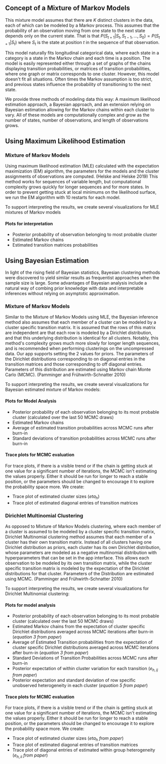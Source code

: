 
## Concept of a Mixture of Markov Models
This mixture model assumes that there are $K$ distinct clusters in the data, each of which can be modeled by a Markov process. This assumes that the probability of an observation moving from one state to the next state depends only on the current state. That is that $P(S_{t+1}|S_{t},S_{t-1},\dots,S_0) = P(S_{t+1}|S_{t})$ where $S_t$ is the state at position $t$ in the sequence of that observation.

This model naturally fits longitudinal categorical data, where each state in a category is a state in the Markov chain and each time is a position. The model is easily represented either through a set of graphs of the chains displaying transition probabilities, or matrices of transition probabilities, where one graph or matrix corresponds to one cluster. However, this model doesn't fit all situations. Often times the Markov assumption is too strict, and previous states influence the probability of transitioning to the next state.

We provide three methods of modeling data this way: A maximum likelihood estimation approach, a Bayesian approach, and an extension relying on Bayesian estimation allowing for the Markov chains within each cluster to vary. All of these models are computationally complex and grow as the number of states, number of observations, and length of observations grows.

## Using Maximum Likelihood Estimation

### Mixture of Markov Models

Using maximum likelihood estimation (MLE) calculated with the expectation maximization (EM) algorithm, the parameters for the models and the cluster assignments of observations are computed. (Helske and Helske 2019) This method works for sequences of variable length, but computational complexity grows quickly for longer sequences and for more states. In order to prevent getting stuck at local minimums on the likelihood surface, we run the EM algorithm with 10 restarts for each model.

To support interpreting the results, we create several visualizations for MLE mixtures of Markov models

#### Plots for interpretation
* Posterior probability of observation belonging to most probable cluster
* Estimated Markov chains
* Estimated transition matrices probabilities


## Using Bayesian Estimation


In light of the rising field of Bayesian statistics, Bayesian clustering methods were discovered to yield similar results as frequentist approaches when the sample size is large. Some advantages of Bayesian analysis include a natural way of combing prior knowledge with data and interpretable inferences without relying on asymptotic approximation.

### Mixture of Markov Models

Similar to the Mixture of Markov Models using MLE, the Bayesian inference method also assumes that each member of a cluster can be modeled by a cluster specific transition matrix. It is assumed that the rows of this matrix are independent are that each row is modeled by a Dirichlet distribution, and that this underlying distribution is identical for all clusters. Notably, this method's complexity grows much more slowly for longer length sequences, and is recommended when performing clusterings on the uncompressed data.  Our app supports setting the 2 values for priors. The parameters of the Dirichlet distributions corresponding to on diagonal entries in the transition matrices and those corresponding to off diagonal entries. Parameters of this distribution are estimated using Markov chain Monte Carlo (MCMC). (Pamminger and Frühwirth-Schnatter 2010)

To support interpreting the results, we create several visualizations for Bayesian estimated mixture of Markov models:

#### Plots for Model Analysis
* Posterior probability of each observation belonging to its most probable cluster (calculated over the last 50 MCMC draws)
* Estimated Markov chains
* Average of estimated transition probabilities across MCMC runs after burn-in
* Standard deviations of transition probabilities across MCMC runs after burn-in

#### Trace plots for MCMC evaluation
For trace plots, if there is a visible trend or if the chain is getting stuck at one value for a significant number of iterations, the MCMC isn't estimating the values properly. Either it should be run for longer to reach a stable position, or the parameters should be changed to encourage it to explore the probability space more. We create:

* Trace plot of estimated cluster sizes ($eta_h$)
* Trace plot of estimated diagonal entries of transition matrices


### Dirichlet Multinomial Clustering

As opposed to Mixture of Markov Models clustering, where each member of a cluster is assumed to be modeled by a cluster specific transition matrix, Dirichlet Multinomial clustering method assumes that each member of a cluster has their own transition matrix. Instead of all clusters having one Dirichlet distribution as priors, each cluster has its own Dirichlet distribution, whose parameters are modeled as a negative multinomial distribution with hyperparameters that can be set in the app interface. This allows each observation to be modeled by its own transition matrix, while the cluster specific transition matrix is modeled by the expectation of the Dirichlet distributions for that cluster. Parameters of the Distribution are estimated using MCMC. (Pamminger and Frühwirth-Schnatter 2010)

To support interpreting the results, we create several visualizations for Dirichlet Multinomial clustering:

#### Plots for model analysis
* Posterior probability of each observation belonging to its most probable cluster (calculated over the last 50 MCMC draws)
* Estimated Markov chains from the expectation of cluster specific Dirichlet distributions averaged across MCMC iterations after burn-in (*equation 3 from paper*)
* Average of Estimated Transition probabilities from the expectation of cluster specific Dirichlet distributions averaged across MCMC iterations after burn-in (*equation 3 from paper*)
* Standard Deviations of Transition Probabilities across MCMC runs after burn-in
* Posterior expectation of within cluster variation for each transition ($e_{h,ij}$ *from paper*)
* Posterior expectation and standard deviation of row specific unobserved heterogeneity in each cluster (*equation 5 from paper*)

#### Trace plots for MCMC evaluation
For trace plots, if there is a visible trend or if the chain is getting stuck at one value for a significant number of iterations, the MCMC isn't estimating the values properly. Either it should be run for longer to reach a stable position, or the parameters should be changed to encourage it to explore the probability space more. We create:

* Trace plot of estimated cluster sizes ($eta_h$ *from paper*)
* Trace plot of estimated diagonal entries of transition matrices
* Trace plot of diagonal entries of estimated within group heterogeneity ($e_{h,ii}$ *from paper*)
